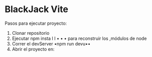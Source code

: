 
# BlackJack Vite
Pasos para ejecutar proyecto:
1. Clonar repositorio
2. Ejecutar npm insta I I • • • para reconstruir los ,módulos de node
3. Correr el devServer •npm run devu••
4. Abrir el proyecto en:
